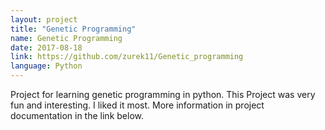 ```yaml
---
layout: project
title: "Genetic Programming"
name: Genetic Programming
date: 2017-08-18
link: https://github.com/zurek11/Genetic_programming
language: Python
---
```


Project for learning genetic programming in python. This Project was very fun and interesting. 
I liked it most. More information in project documentation in the link below.